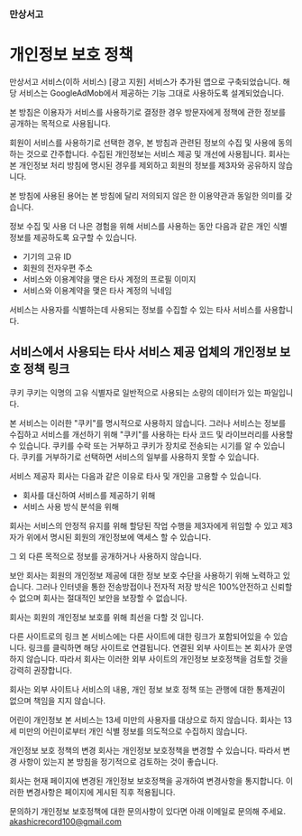 ### 만상서고

# 개인정보 보호 정책

만상서고 서비스(이하 서비스) [광고 지원] 서비스가 추가된 앱으로 구축되었습니다. 해당 서비스는 GoogleAdMob에서 제공하는 기능 그대로 사용하도록 설계되었습니다.

본 방침은 이용자가 서비스를 사용하기로 결정한 경우 방문자에게 정책에 관한 정보를 공개하는 목적으로 사용됩니다.

회원이 서비스를 사용하기로 선택한 경우, 본 방침과 관련된 정보의 수집 및 사용에 동의하는 것으로 간주합니다. 수집된 개인정보는 서비스 제공 및 개선에 사용됩니다.
회사는 본 개인정보 처리 방침에 명시된 경우를 제외하고 회원의 정보를 제3자와 공유하지 않습니다.

본 방침에 사용된 용어는 본 방침에 달리 저의되지 않은 한 이용약관과 동일한 의미를 갖습니다.


정보 수집 및 사용
더 나은 경험을 위해 서비스를 사용하는 동안 다음과 같은 개인 식별 정보를 제공하도록 요구할 수 있습니다.
- 기기의 고유 ID
- 회원의 전자우편 주소
- 서비스와 이용계약을 맺은 타사 계정의 프로필 이미지
- 서비스와 이용계약을 맺은 타사 계정의 닉네임

서비스는 사용자를 식별하는데 사용되는 정보를 수집할 수 있는 타사 서비스를 사용합니다.

서비스에서 사용되는 타사 서비스 제공 업체의 개인정보 보호 정책 링크
-


쿠키
쿠키는 익명의 고유 식별자로 일반적으로 사용되는 소량의 데이터가 있는 파일입니다.

본 서비스는 이러한 "쿠키"를 명시적으로 사용하지 않습니다. 그러나 서비스는 정보를 수집하고 서비스를 개선하기 위해 "쿠키"를 사용하는 타사 코드 및 라이브러리를 사용할 수 있습니다. 쿠키를 수락 또는 거부하고 쿠키가 장치로 전송되는 시기를 알 수 있습니다. 쿠키를 거부하기로 선택하면 서비스의 일부를 사용하지 못할 수 있습니다.


서비스 제공자
회사는 다음과 같은 이유로 타사 및 개인을 고용할 수 있습니다.
- 회사를 대신하여 서비스를 제공하기 위해
- 서비스 사용 방식 분석을 위해

회사는 서비스의 안정적 유지를 위해 할당된 작업 수행을 제3자에게 위임할 수 있고 제3자가 위에서 명시된 회원의 개인정보에 액세스 할 수 있습니다.

그 외 다른 목적으로 정보를 공개하거나 사용하지 않습니다.


보안
회사는 회원의 개인정보 제공에 대한 정보 보호 수단을 사용하기 위해 노력하고 있습니다. 그러나 인터넷을 통한 전송방접이나 전자적 저장 방식은 100%안전하고 신뢰할 수 없으며 회사는 절대적인 보안을 보장할 수 없습니다.

회사는 회원의 개인정보 보호를 위해 최선을 다할 것 입니다.


다른 사이트로의 링크
본 서비스에는 다른 사이트에 대한 링크가 포함되어있을 수 있습니다. 링크를 클릭하면 해당 사이트로 연결됩니다. 연결된 외부 사이트는 본 회사가 운영하지 않습니다. 따라서 회사는 이러한 외부 사이트의 개인정보 보호정책을 검토할 것을 강력히 권장합니다.

회사는 외부 사이트나 서비스의 내용, 개인 정보 보호 정책 또는 관행에 대한 통제권이 없으며 책임을 지지 않습니다.


어린이 개인정보
본 서비스는 13세 미만의 사용자를 대상으로 하지 않습니다. 회사는 13세 미만의 어린이로부터 개인 식별 정보를 의도적으로 수집하지 않습니다.


개인정보 보호 정책의 변경
회사는 개인정보 보호정책을 변경할 수 있습니다. 따라서 변경 사항이 있는지 본 방침을 정기적으로 검토하는 것이 좋습니다.

회사는 현재 페이지에 변경된 개인정보 보호정책을 공개하여 변경사항을 통지합니다. 이러한 변경사항은 페이지에 게시된 직후 적용됩니다.


문의하기
개인정보 보호정책에 대한 문의사항이 있다면 아래 이메일로 문의해 주세요.
akashicrecord100@gmail.com